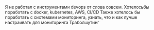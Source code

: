 Я не работал с инструментами devops от слова совсем.
Хотелосьбы поработать с docker, kubernetes, AWS, CI/CD
Также хотелось бы поработать с системами мониторинга, узнать, что и как лучше настраивать для мониторинга
Траболшутинг
